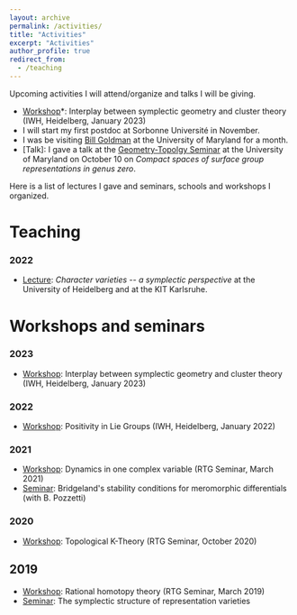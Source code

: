 ```yaml
---
layout: archive
permalink: /activities/
title: "Activities"
excerpt: "Activities"
author_profile: true
redirect_from: 
  - /teaching
---
```


Upcoming activities I will attend/organize and talks I will be giving.

  - [Workshop](http://arnaudmaret.github.io/cluster)\*: Interplay between symplectic geometry and cluster theory (IWH, Heidelberg, January 2023)
  - I will start my first postdoc at Sorbonne Université in November.
  - I was be visiting [Bill Goldman](https://www.math.umd.edu/~wmg/) at the University of Maryland for a month.
  - [Talk]: I gave a talk at the [Geometry-Topolgy Seminar](https://www-math.umd.edu/research/seminars/geometry-topology-seminar.html#) at the University of Maryland on October 10 on *Compact spaces of surface group representations in genus zero*.

Here is a list of lectures I gave and seminars, schools and workshops I organized.

# Teaching 

### 2022
 - [Lecture](http://arnaudmaret.github.io/character-varieties): *Character varieties -- a symplectic perspective* at the University of Heidelberg and at the KIT Karlsruhe. 

# Workshops and seminars

### 2023
  - [Workshop](http://arnaudmaret.github.io/cluster): Interplay between symplectic geometry and cluster theory (IWH, Heidelberg, January 2023)
  
### 2022
  - [Workshop](http://arnaudmaret.github.io/positivity): Positivity in Lie Groups (IWH, Heidelberg, January 2022)
 
### 2021
  - [Workshop](http://arnaudmaret.github.io/files/plan-complex-dynamics.pdf): Dynamics in one complex variable (RTG Seminar, March 2021)
  - [Seminar](https://www.mathi.uni-heidelberg.de/~pozzetti/stability.html): Bridgeland's stability conditions for meromorphic differentials (with B. Pozzetti)
 
### 2020
  - [Workshop](http://arnaudmaret.github.io/files/plan-k-theory.pdf): Topological K-Theory (RTG Seminar, October 2020)

## 2019
  - [Workshop](http://arnaudmaret.github.io/files/plan-rational-homotopy.pdf): Rational homotopy theory (RTG Seminar, March 2019)
  - [Seminar](https://www.mathi.uni-heidelberg.de/~mpfeil/seminarWS1819.html): The symplectic structure of representation varieties
 
<!--
## Summer Semester 2022

  - [Lecture](http://arnaudmaret.github.io/character-varieties): I was teaching an RTG Lecture on "Character varieties -- a symplectic perspective" at the University of Heidelberg and at the KIT Karlsruhe
  - Reading Seminar: AdS geometry

## Winter Semester 2021/22

  - I was visiting [Julien Marché](https://webusers.imj-prg.fr/~julien.marche/) at Institut de Mathématiques de Jussieu, Sorbonne Université, in Paris
  - [Workshop](http://arnaudmaret.github.io/positivity)\*: Positivity in Lie Groups (IWH, Heidelberg, January 2022)
  - [Reading Seminar](http://www.math.ens.fr/~tholozan/Annexes/CocyclesReparametrizations2.pdf): Teichmüller geometry in the highest Teichmüller space (ENS, Paris)

## Summer Semester 2021
  
  - Reading seminar: Anosov representations (University of Virginia)
  - [Reading Seminar](http://arnaudmaret.github.io/files/plan-infinite-dimension.pdf)\*: Infinite dimensional symplectic reduction
  - [Workshop](http://arnaudmaret.github.io/files/plan-complex-dynamics.pdf)\*: Dynamics in one complex variable
  - [Workshop](https://math.unice.fr/~jtoulisse/conf/aussois.html) on Anosov representations

## Winter Semester 2020/21

  - [Working seminar](https://www.mathi.uni-heidelberg.de/~pozzetti/stability.html)\*: Bridgeland's stability conditions for meromorphic differentials
  - Symplectic topics seminar - Sub-Riemannian geometry 
  - [Workshop](http://arnaudmaret.github.io/files/plan-k-theory.pdf)\*: Topological K-Theory
  - [Workshop](http://utrechtgeometrycentre.nl/15iyrw/): 15th International Young Researchers Workshop on Geometry, Mechanics, and Control (Universiteit Utrecht)
  - [Winter school](https://ims.nus.edu.sg/events/topics-at-the-interface-of-low-dimensional-group-actions-and-geometric-structures/): Topics at the Interface of Low Dimensional Group Actions and Geometric Structures (National University of Singapore)

## Summer Semester 2020 (surviving quarantine)
  
  - Seminar: Geometric Hydrodynamics meets Dynamical Data Analysis
  - Symplectic topics seminar - h-principles
  - [Workshop](http://arnaudmaret.github.io/files/plan-k-theory.pdf)\*: Topological K-Theory (postponed to October 2020)
  - [Workshop](https://www.mathi.uni-heidelberg.de/~mpfeil/positivity.html) on Positivity in Lie Groups (postponed to July 2021)

## Winter Semester 2019/20
  
  - [Seminar](https://www.mathi.uni-heidelberg.de/~jhorn/Higgs_bundle_seminar.pdf)\*: Higher Teichmüller theory via Higgs bundles 
  - Symplectic topics seminar - Capacities
  - [Workshop](http://www.groups-and-spaces.kit.edu/downloads/RTG_seminar_06_list_of_talks_differential_forms.pdf): Differential forms
  - [Winter school](https://sites.google.com/view/ifthm-gnd/startseite) on Implicit Function Theorems (JLU Giessen)

## Summer Semester 2019
  - [Workshop](https://www.msri.org/workshops/895) on Holomorphic Differentials in Mathematics and Physics (MSRI)
  - [Graduate school](http://scgp.stonybrook.edu/archives/27840) on Geometry of Teichmüller spaces (Simons Center)
  - [Seminar](https://www.mathi.uni-heidelberg.de/~mpfeil/seminarSoSe19.html)\*: Dynamics of Teichmüller spaces 
  - Symplectic topics seminar - Holomorphic curves in dimension 4
  
## Winter Semester 2018/19
  - [Seminar](https://www.mathi.uni-heidelberg.de/~mpfeil/seminarWS1819.html)\*: The symplectic structure of representation varieties
  - [Workshop](http://arnaudmaret.github.io/files/plan-rational-homotopy.pdf)\*: Rational homotopy theory
  - Symplectic topics seminar - Floer homology
  - [Summer school](https://sites.google.com/view/equivariantsymplectichomology/) on Equivariant Symplectic Homology (JLU Giessen)
-->
